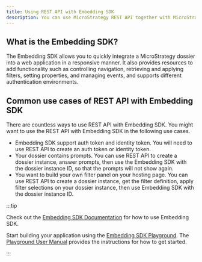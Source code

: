 ```yaml
---
title: Using REST API with Embedding SDK
description: You can use MicroStrategy REST API together with MicroStrategy Embedding SDK.
---
```


## What is the Embedding SDK?

The Embedding SDK allows you to quickly integrate a MicroStrategy dossier into a web application in a responsive manner. It also provides resources to add functionality such as controlling navigation, retrieving and applying filters, setting properties, and managing events, and supports different authentication environments.

## Common use cases of REST API with Embedding SDK

There are countless ways to use REST API with Embedding SDK. You might want to use the REST API with Embedding SDK in the following use cases.

- Embedding SDK support auth token and identity token. You will need to use REST API to create an auth token or identity token.
- Your dossier contains prompts. You can use REST API to create a dossier instance, answer prompts, then use the Embedding SDK with the dossier instance ID, so that the prompts will not show again.
- You want to build your own filter panel on your hosting page. You can use REST API to create a dossier instance, get the filter definition, apply filter selections on your dossier instance, then use Embedding SDK with the dossier instance ID.

:::tip

Check out the [Embedding SDK Documentation](https://microstrategy.github.io/embedding-sdk-docs/) for how to use Embedding SDK.

Start building your application using the [Embedding SDK Playground](https://microstrategy.github.io/playground/). The [Playground User Manual](https://github.com/MicroStrategy/playground) provides the instructions for how to get started.

:::
